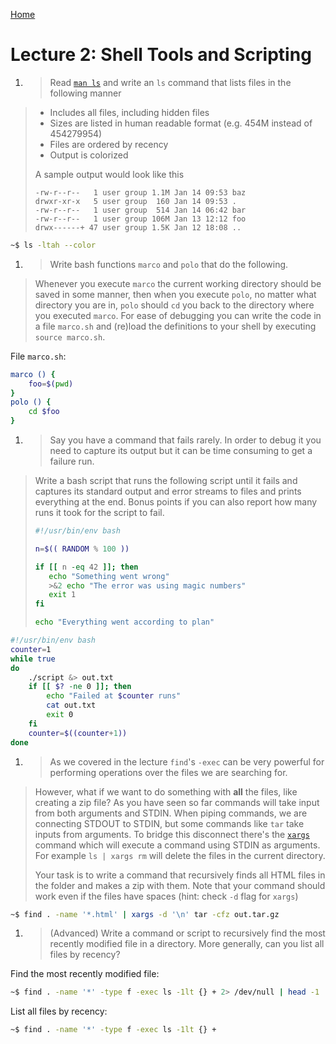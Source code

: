 [Home](README.md)


# Lecture 2: Shell Tools and Scripting

1. > Read [`man ls`](https://www.man7.org/linux/man-pages/man1/ls.1.html) and write an `ls` command that lists files in the following manner
>
>  - Includes all files, including hidden files
>  - Sizes are listed in human readable format (e.g. 454M instead of 454279954)
>  - Files are ordered by recency
>  - Output is colorized
> 
>
> A sample output would look like this
>
> ```
> -rw-r--r--   1 user group 1.1M Jan 14 09:53 baz
> drwxr-xr-x   5 user group  160 Jan 14 09:53 .
> -rw-r--r--   1 user group  514 Jan 14 06:42 bar
> -rw-r--r--   1 user group 106M Jan 13 12:12 foo
> drwx------+ 47 user group 1.5K Jan 12 18:08 ..
> ```
```bash
~$ ls -ltah --color
```
1. > Write bash functions  `marco` and `polo` that do the following.
> Whenever you execute `marco` the current working directory should be saved in some manner, then when you execute `polo`, no matter what directory you are in, `polo` should `cd` you back to the directory where you executed `marco`.
> For ease of debugging you can write the code in a file `marco.sh` and (re)load the definitions to your shell by executing `source marco.sh`.
>
File `marco.sh`:
```bash
marco () {
    foo=$(pwd)
}
polo () {
    cd $foo
}
```
1. > Say you have a command that fails rarely. In order to debug it you need to capture its output but it can be time consuming to get a failure run.
> Write a bash script that runs the following script until it fails and captures its standard output and error streams to files and prints everything at the end.
> Bonus points if you can also report how many runs it took for the script to fail.
> ```bash
> #!/usr/bin/env bash
> 
> n=$(( RANDOM % 100 ))
> 
> if [[ n -eq 42 ]]; then
>    echo "Something went wrong"
>    >&2 echo "The error was using magic numbers"
>    exit 1
> fi
> 
> echo "Everything went according to plan"
> ```
```bash
#!/usr/bin/env bash
counter=1
while true
do
    ./script &> out.txt
    if [[ $? -ne 0 ]]; then
        echo "Failed at $counter runs"
        cat out.txt
        exit 0
    fi
    counter=$((counter+1))
done
```
1. > As we covered in the lecture `find`'s `-exec` can be very powerful for performing operations over the files we are searching for.
> However, what if we want to do something with **all** the files, like creating a zip file?
> As you have seen so far commands will take input from both arguments and STDIN.
> When piping commands, we are connecting STDOUT to STDIN, but some commands like `tar` take inputs from arguments.
> To bridge this disconnect there's the [`xargs`](https://www.man7.org/linux/man-pages/man1/xargs.1.html) command which will execute a command using STDIN as arguments.
> For example `ls | xargs rm` will delete the files in the current directory.
> 
> Your task is to write a command that recursively finds all HTML files in the folder and makes a zip with them. Note that your command should work even if the files have spaces (hint: check `-d` flag for `xargs`)
```bash
~$ find . -name '*.html' | xargs -d '\n' tar -cfz out.tar.gz
```
1. >(Advanced) Write a command or script to recursively find the most recently modified file in a directory. More generally, can you list all files by recency?
>
Find the most recently modified file:
```bash
~$ find . -name '*' -type f -exec ls -1lt {} + 2> /dev/null | head -1
```
List all files by recency:
```bash
~$ find . -name '*' -type f -exec ls -1lt {} + 
```
